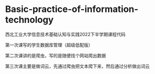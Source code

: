 # Basic-practice-of-information-technology
西北工业大学信息技术基础认知与实践2022下半学期课程代码

第一次课写的学生数据库管理（超级低配版）

第二次课讲的是爬虫，写的是随便找个网站爬出数据

第三次课主要是做词云，先通过爬虫把文本爬下来，然后通过分析做出词云

